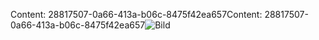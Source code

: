 <span data-ttu-id="ee6b8-101">Content: 28817507-0a66-413a-b06c-8475f42ea657</span><span class="sxs-lookup"><span data-stu-id="ee6b8-101">Content: 28817507-0a66-413a-b06c-8475f42ea657</span></span>![Bild](ab24865e-8549-49a2-b9ff-db2c0c23edc5.png)
